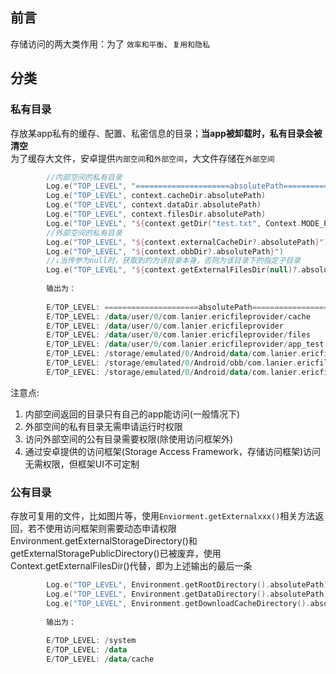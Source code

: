 ## 前言
存储访问的两大类作用：为了 `效率和平衡`、`复用和隐私`
## 分类
### 私有目录
存放某app私有的缓存、配置、私密信息的目录；**当app被卸载时，私有目录会被清空**  
为了缓存大文件，安卓提供`内部空间`和`外部空间`，大文件存储在`外部空间`
```kotlin
        //内部空间的私有目录
        Log.e("TOP_LEVEL", "=====================absolutePath=====================")
        Log.e("TOP_LEVEL", context.cacheDir.absolutePath)
        Log.e("TOP_LEVEL", context.dataDir.absolutePath)
        Log.e("TOP_LEVEL", context.filesDir.absolutePath)
        Log.e("TOP_LEVEL", "${context.getDir("test.txt", Context.MODE_PRIVATE)?.absolutePath}")
        //外部空间的私有目录
        Log.e("TOP_LEVEL", "${context.externalCacheDir?.absolutePath}")
        Log.e("TOP_LEVEL", "${context.obbDir?.absolutePath}")
        //↓当传参为null时，获取到的为该目录本身，否则为该目录下的指定子目录
        Log.e("TOP_LEVEL", "${context.getExternalFilesDir(null)?.absolutePath}")
        
        输出为：
        
        E/TOP_LEVEL: =====================absolutePath=====================
        E/TOP_LEVEL: /data/user/0/com.lanier.ericfileprovider/cache
        E/TOP_LEVEL: /data/user/0/com.lanier.ericfileprovider
        E/TOP_LEVEL: /data/user/0/com.lanier.ericfileprovider/files
        E/TOP_LEVEL: /data/user/0/com.lanier.ericfileprovider/app_test.txt
        E/TOP_LEVEL: /storage/emulated/0/Android/data/com.lanier.ericfileprovider/cache
        E/TOP_LEVEL: /storage/emulated/0/Android/obb/com.lanier.ericfileprovider
        E/TOP_LEVEL: /storage/emulated/0/Android/data/com.lanier.ericfileprovider/files
```
注意点:  
1. 内部空间返回的目录只有自己的app能访问(一般情况下)
2. 外部空间的私有目录无需申请运行时权限
3. 访问外部空间的公有目录需要权限(除使用访问框架外)
4. 通过安卓提供的访问框架(Storage Access Framework，存储访问框架)访问无需权限，但框架UI不可定制
### 公有目录
存放可复用的文件，比如图片等，使用`Enviorment.getExternalxxx()`相关方法返回，若不使用访问框架则需要动态申请权限  
Environment.getExternalStorageDirectory()和getExternalStoragePublicDirectory()已被废弃，使用Context.getExternalFilesDir()代替，即为上述输出的最后一条 
```kotlin
        Log.e("TOP_LEVEL", Environment.getRootDirectory().absolutePath)
        Log.e("TOP_LEVEL", Environment.getDataDirectory().absolutePath)
        Log.e("TOP_LEVEL", Environment.getDownloadCacheDirectory().absolutePath)
        
        输出为：
        
        E/TOP_LEVEL: /system
        E/TOP_LEVEL: /data
        E/TOP_LEVEL: /data/cache
```

